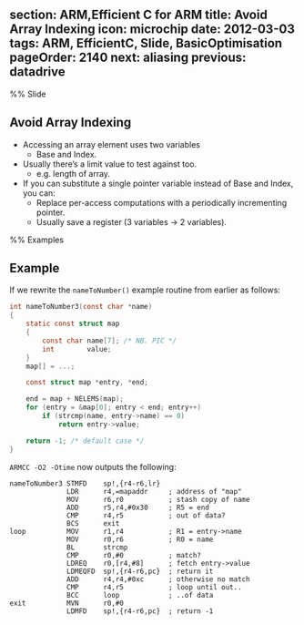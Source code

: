section: ARM,Efficient C for ARM
title: Avoid Array Indexing
icon: microchip
date: 2012-03-03
tags: ARM, EfficientC, Slide, BasicOptimisation
pageOrder: 2140
next: aliasing
previous: datadrive
----

%% Slide

## Avoid Array Indexing

* Accessing an array element uses two variables
  * Base and Index.
* Usually there’s a limit value to test against too.
  * e.g. length of array.
* If you can substitute a single pointer variable instead of Base and Index, you can:
  * Replace per-access computations with a periodically incrementing pointer.
  * Usually save a register (3 variables -> 2 variables).

%% Examples

## Example

If we rewrite the `nameToNumber()` example routine from earlier as follows:

``` c
int nameToNumber3(const char *name)
{
    static const struct map
    {
        const char name[7]; /* NB. PIC */
        int        value;
    }
    map[] = ...;

    const struct map *entry, *end;

    end = map + NELEMS(map);
    for (entry = &map[0]; entry < end; entry++)
        if (strcmp(name, entry->name) == 0)
            return entry->value;

    return -1; /* default case */
}
```

`ARMCC -O2 -Otime` now outputs the following:

``` arm
nameToNumber3 STMFD    sp!,{r4-r6,lr}
              LDR      r4,=mapaddr     ; address of "map"
              MOV      r6,r0           ; stash copy of name
              ADD      r5,r4,#0x30     ; R5 = end
              CMP      r4,r5           ; out of data?
              BCS      exit
loop          MOV      r1,r4           ; R1 = entry->name
              MOV      r0,r6           ; R0 = name
              BL       strcmp
              CMP      r0,#0           ; match?
              LDREQ    r0,[r4,#8]      ; fetch entry->value
              LDMEQFD  sp!,{r4-r6,pc}  ; return it
              ADD      r4,r4,#0xc      ; otherwise no match
              CMP      r4,r5           ; loop until out..
              BCC      loop            ; ..of data
exit          MVN      r0,#0
              LDMFD    sp!,{r4-r6,pc}  ; return -1
```
